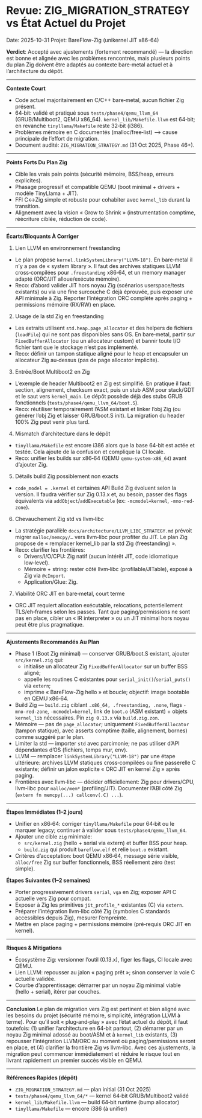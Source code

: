# Revue: ZIG_MIGRATION_STRATEGY vs État Actuel du Projet

Date: 2025-10-31
Projet: BareFlow-Zig (unikernel JIT x86-64)

**Verdict**: Accepté avec ajustements (fortement recommandé) — la direction est bonne et alignée avec les problèmes rencontrés, mais plusieurs points du plan Zig doivent être adaptés au contexte bare‑metal actuel et à l’architecture du dépôt.

---

**Contexte Court**
- Code actuel majoritairement en C/C++ bare‑metal, aucun fichier Zig présent.
- 64‑bit: validé et pratiqué sous `tests/phase4/qemu_llvm_64` (GRUB/Multiboot2, QEMU x86_64). `kernel_lib/Makefile.llvm` est 64‑bit; en revanche `tinyllama/Makefile` reste 32‑bit (i386).
- Problèmes mémoire en C documentés (malloc/free‑list) ⟶ cause principale de l’effort de migration.
- Document audité: `ZIG_MIGRATION_STRATEGY.md` (31 Oct 2025, Phase 46+).

---

**Points Forts Du Plan Zig**
- Cible les vrais pain points (sécurité mémoire, BSS/heap, erreurs explicites).
- Phasage progressif et compatible QEMU (boot minimal + drivers + modèle TinyLlama + JIT).
- FFI C↔Zig simple et robuste pour cohabiter avec `kernel_lib` durant la transition.
- Alignement avec la vision « Grow to Shrink » (instrumentation comptime, réécriture ciblée, réduction de code).

---

**Écarts/Bloquants À Corriger**
1) Lien LLVM en environnement freestanding
- Le plan propose `kernel.linkSystemLibrary("LLVM-18")`. En bare‑metal il n’y a pas de « system library ». Il faut des archives statiques LLVM cross‑compilées pour `.freestanding` x86‑64, et un memory manager adapté (ORC/JIT alloue/exécute mémoire).
- Reco: d’abord valider JIT hors noyau Zig (scénarios userspace/tests existants) ou via une fine surcouche C déjà éprouvée, puis exposer une API minimale à Zig. Reporter l’intégration ORC complète après paging + permissions mémoire (RX/RW) en place.

2) Usage de la std Zig en freestanding
- Les extraits utilisent `std.heap.page_allocator` et des helpers de fichiers (`loadFile`) qui ne sont pas disponibles sans OS. En bare‑metal, partir sur `FixedBufferAllocator` (ou un allocateur custom) et bannir toute I/O fichier tant que le stockage n’est pas implémenté.
- Reco: définir un tampon statique aligné pour le heap et encapsuler un allocateur Zig au‑dessus (pas de page allocator implicite).

3) Entrée/Boot Multiboot2 en Zig
- L’exemple de header Multiboot2 en Zig est simplifié. En pratique il faut: section, alignement, checksum exact, puis un stub ASM pour stack/GDT et le saut vers `kernel_main`. Le dépôt possède déjà des stubs GRUB fonctionnels (`tests/phase4/qemu_llvm_64/boot.S`).
- Reco: réutiliser temporairement l’ASM existant et linker l’obj Zig (ou générer l’obj Zig et laisser GRUB/boot.S init). La migration du header 100% Zig peut venir plus tard.

4) Mismatch d’architecture dans le dépôt
- `tinyllama/Makefile` est encore i386 alors que la base 64‑bit est actée et testée. Cela ajoute de la confusion et complique la CI locale.
- Reco: unifier les builds sur x86‑64 (QEMU `qemu-system-x86_64`) avant d’ajouter Zig.

5) Détails build Zig possiblement non exacts
- `code_model = .kernel` et certaines API Build Zig évoluent selon la version. Il faudra vérifier sur Zig 0.13.x et, au besoin, passer des flags équivalents via `addObject`/`addExecutable` (ex: `-mcmodel=kernel`, `-mno-red-zone`).

6) Chevauchement Zig std vs llvm‑libc
- La stratégie parallèle `docs/architecture/LLVM_LIBC_STRATEGY.md` prévoit migrer `malloc/memcpy/…` vers llvm‑libc pour profiter du JIT. Le plan Zig propose de « remplacer kernel_lib par la std Zig (freestanding) ».
- Reco: clarifier les frontières:
  - Drivers/I/O/CPU: Zig natif (aucun intérêt JIT, code idiomatique low‑level).
  - Mémoire + string: rester côté llvm‑libc (profilable/JITable), exposé à Zig via `@cImport`.
  - Application/Glue: Zig.

7) Viabilité ORC JIT en bare‑metal, court terme
- ORC JIT requiert allocation exécutable, relocations, potentiellement TLS/eh‑frames selon les passes. Tant que paging/permissions ne sont pas en place, cibler un « IR interpreter » ou un JIT minimal hors noyau peut être plus pragmatique.

---

**Ajustements Recommandés Au Plan**
- Phase 1 (Boot Zig minimal) — conserver GRUB/boot.S existant, ajouter `src/kernel.zig` qui:
  - initialise un allocateur Zig `FixedBufferAllocator` sur un buffer BSS aligné;
  - appelle les routines C existantes pour `serial_init()`/`serial_puts()` via `extern`;
  - imprime « BareFlow-Zig hello » et boucle; objectif: image bootable en QEMU x86‑64.
- Build Zig — `build.zig` ciblant `.x86_64, .freestanding, .none`, flags `-mno-red-zone`, `-mcmodel=kernel`, link de `boot.o` (ASM existant) + objets `kernel_lib` nécessaires. Pin `zig 0.13.x` via `build.zig.zon`.
- Mémoire — pas de `page_allocator`; uniquement `FixedBufferAllocator` (tampon statique), avec asserts comptime (taille, alignement, bornes) comme suggéré par le plan.
- Limiter la std — importer `std` avec parcimonie; ne pas utiliser d’API dépendantes d’OS (fichiers, temps mur, env).
- LLVM — remplacer `linkSystemLibrary("LLVM-18")` par une étape ultérieure: archives LLVM statiques cross‑compilées ou fine passerelle C existante; définir un jalon explicite « ORC JIT en kernel Zig » après paging.
- Frontières avec llvm‑libc — décider officiellement: Zig pour drivers/CPU, llvm‑libc pour `malloc/mem*` (profiling/JIT). Documenter l’ABI côté Zig (`extern fn memcpy(...) callconv(.C) ...`).

---

**Étapes Immédiates (1–2 jours)**
- Unifier en x86‑64: corriger `tinyllama/Makefile` pour 64‑bit ou le marquer legacy; continuer à valider sous `tests/phase4/qemu_llvm_64`.
- Ajouter une cible `zig` minimale:
  - `src/kernel.zig` (hello + serial via extern) et buffer BSS pour heap.
  - `build.zig` qui produit `bareflow.elf` et relie `boot.o` existant.
- Critères d’acceptation: boot QEMU x86‑64, message série visible, `alloc/free` Zig sur buffer fonctionnels, BSS réellement zéro (test simple).

**Étapes Suivantes (1–2 semaines)**
- Porter progressivement drivers `serial`, `vga` en Zig; exposer API C actuelle vers Zig pour compat.
- Exposer à Zig les primitives `jit_profile_*` existantes (C) via `extern`.
- Préparer l’intégration llvm‑libc côté Zig (symboles C standards accessibles depuis Zig), mesurer l’empreinte.
- Mettre en place paging + permissions mémoire (pré‑requis ORC JIT en kernel).

---

**Risques & Mitigations**
- Écosystème Zig: versionner l’outil (0.13.x), figer les flags, CI locale avec QEMU.
- Lien LLVM: repousser au jalon « paging prêt »; sinon conserver la voie C actuelle validée.
- Courbe d’apprentissage: démarrer par un noyau Zig minimal viable (hello + serial), itérer par couches.

---

**Conclusion**
Le plan de migration vers Zig est pertinent et bien aligné avec les besoins du projet (sécurité mémoire, simplicité, intégration LLVM à terme). Pour qu’il soit « plug‑and‑play » avec l’état actuel du dépôt, il faut toutefois: (1) unifier l’architecture en 64‑bit partout, (2) démarrer par un noyau Zig minimal adossé au boot/ASM et à `kernel_lib` existants, (3) repousser l’intégration LLVM/ORC au moment où paging/permissions seront en place, et (4) clarifier la frontière Zig vs llvm‑libc. Avec ces ajustements, la migration peut commencer immédiatement et réduire le risque tout en livrant rapidement un premier succès visible en QEMU.

---

**Références Rapides (dépôt)**
- `ZIG_MIGRATION_STRATEGY.md` — plan initial (31 Oct 2025)
- `tests/phase4/qemu_llvm_64/*` — kernel 64‑bit GRUB/Multiboot2 validé
- `kernel_lib/Makefile.llvm` — build 64‑bit runtime (bump allocator)
- `tinyllama/Makefile` — encore i386 (à unifier)

